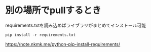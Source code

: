 # 別の場所でpullするとき

requirements.txtを読み込めばライブラリがまとめてインストール可能
```
pip install -r requirements.txt
```

https://note.nkmk.me/python-pip-install-requirements/

